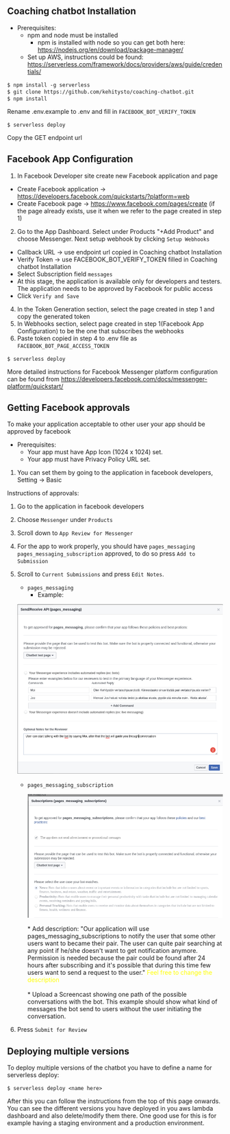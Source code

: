 ## Coaching chatbot Installation
 - Prerequisites:
    * npm and node must be installed
      * npm is installed with node so you can get both here: https://nodejs.org/en/download/package-manager/
    * Set up AWS, instructions could be found: https://serverless.com/framework/docs/providers/aws/guide/credentials/
```
$ npm install -g serverless
$ git clone https://github.com/kehitysto/coaching-chatbot.git
$ npm install
```
Rename .env.example to .env and fill in `FACEBOOK_BOT_VERIFY_TOKEN`

```
$ serverless deploy
```
Copy the GET endpoint url

## Facebook App Configuration



1. In Facebook Developer site create new Facebook application and page
  * Create Facebook application -> https://developers.facebook.com/quickstarts/?platform=web
  * Create Facebook page -> https://www.facebook.com/pages/create (if the page already exists, use it when we refer to the page created in step 1)
2. Go to the App Dashboard. Select under Products "+Add Product" and choose Messenger.  Next setup webhook by clicking `Setup Webhooks`
  * Callback URL -> use endpoint url copied in Coaching chatbot Installation
  * Verify Token -> use FACEBOOK_BOT_VERIFY_TOKEN filled in Coaching chatbot Installation
  * Select Subscription field `messages`
  * At this stage, the application is available only for developers and testers. The application needs to be approved by Facebook for public access
  * Click `Verify and Save`
4. In the Token Generation section, select the page created in step 1 and copy the generated token
5. In Webhooks section, select page created in step 1(Facebook App Configuration) to be the one that subscribes the webhooks
6. Paste token copied in step 4 to .env file as `FACEBOOK_BOT_PAGE_ACCESS_TOKEN`
```
$ serverless deploy
```
More detailed instructions for Facebook Messenger platform configuration can be found from https://developers.facebook.com/docs/messenger-platform/quickstart/



## Getting Facebook approvals

To make your application acceptable to other user your app should be approved by facebook  

- Prerequisites:
  * Your app must have App Icon (1024 x 1024) set.
  * Your app must have Privacy Policy URL set.
1. You can set them by going to the application in facebook developers, Setting -> Basic


Instructions of approvals:
1. Go to the application in facebook developers
2. Choose `Messenger` under `Products`
3. Scroll down to `App Review for Messenger`
4. For the app to work properly, you should have `pages_messaging` `pages_messaging_subscription` approved, to do so press `Add to Submission`
5. Scroll to `Current Submissions` and press `Edit Notes`.
    * `pages_messaging`
      * Example:
    <p align="center"><img src="/img/page-messaging.png" alt="Pages messaging"/></p>
    
    * `pages_messaging_subscription`  
        <p align="center"><img src="/img/pages-messaging-subscription.png" alt="Pages messaging"/></p>
        * Add description:
        "Our application will use pages_messaging_subscriptions to notify the user that some other users want to became their pair. The user can quite pair searching at any point if he/she doesn't want to get notification anymore.  Permission is needed because the pair could be found after 24 hours after subscribing and it's possible that during this time few users want to send a request to the user."
        <span style="color : yellow">  Feel free to change the description </span></br></br>
        * Upload a Screencast showing one path of the possible conversations with the bot. This example should show what kind of messages the bot send to users without the user initiating the conversation.
6. Press `Submit for Review`

## Deploying multiple versions

To deploy multiple versions of the chatbot you have to define a name for serverless deploy:

```
$ serverless deploy <name here>
```
After this you can follow the instructions from the top of this page onwards. You can see the different versions you have deployed in you aws lambda dashboard and also delete/modify them there. One good use for this is for example having a staging environment and a production environment.
